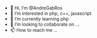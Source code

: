 - 👋 Hi, I’m @AndreGabRos
- 👀 I’m interested in php, c++, javascript
- 🌱 I’m currently learning php
- 💞️ I’m looking to collaborate on ...
- 📫 How to reach me ...

<!---
AndreGabRos/AndreGabRos is a ✨ special ✨ repository because its `README.md` (this file) appears on your GitHub profile.
You can click the Preview link to take a look at your changes.
--->
